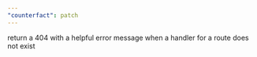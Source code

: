 ```yaml
---
"counterfact": patch
---
```


return a 404 with a helpful error message when a handler for a route does not exist
